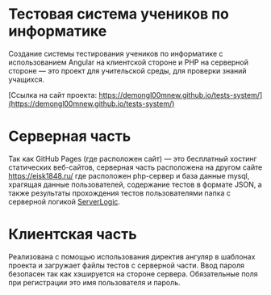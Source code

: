 # Тестовая система учеников по информатике  

Создание системы тестирования учеников по информатике с использованием Angular на клиентской стороне и PHP на серверной стороне — это проект для учительской среды, для проверки знаний учащихся.  

[Ссылка на сайт проекта: https://demongl00mnew.github.io/tests-system/](https://demongl00mnew.github.io/tests-system/)  

# Серверная часть  

Так как GitHub Pages (где расположен сайт) — это бесплатный хостинг статических веб-сайтов, серверная часть расположена на другом сайте <https://eisk1848.ru/> где расположен php-сервер и база данные mysql, храгящая данные пользователей, содержание тестов в формате JSON, а также результаты прохождения тестов пользователями
папка с серверной логикой [ServerLogic](/ServerLogic).

 # Клиентская часть   
Реализована с помощью использования директив ангуляр в шаблонах проекта и загружает файлы тестов с серверной части.
Ввод пароля безопасен так как хэшируется на стороне сервера. Обязательные поля при регистрации это имя пользователя и пароль.


 